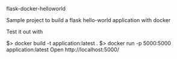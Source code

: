 flask-docker-helloworld

Sample project to build a flask hello-world application with docker

Test it out with

$> docker build -t application:latest .
$> docker run -p 5000:5000 application:latest
Open http://localhost:5000/
